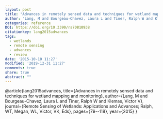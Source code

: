 ```yaml
---
layout: post
title: "Advances in remotely sensed data and techniques for wetland mapping and monitoring."
author: "Lang, M and Bourgeau-Chavez, Laura L and Tiner, Ralph W and Klemas, Victor V"
categories: reference
DOI: https://doi.org/10.3390/rs70810938
citationkey: lang2015advances
tags:
  - wetlands
  - remote sensing
  - advances
  - review
date: '2015-10-10 11:27'
modified: '2019-12-31 11:27'
comments: true
share: true
abstract: ""
---
```

@article{lang2015advances,
  title={Advances in remotely sensed data and techniques for wetland mapping and monitoring},
  author={Lang, M and Bourgeau-Chavez, Laura L and Tiner, Ralph W and Klemas, Victor V},
  journal={Remote Sensing of Wetlands: Applications and Advances; Ralph, WT, Megan, WL, Victor, VK, Eds},
  pages={79--118},
  year={2015}
}
